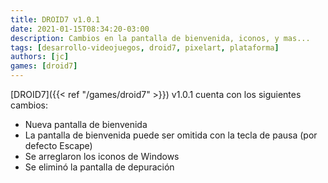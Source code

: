 ```yaml
---
title: DROID7 v1.0.1
date: 2021-01-15T08:34:20-03:00
description: Cambios en la pantalla de bienvenida, iconos, y mas...
tags: [desarrollo-videojuegos, droid7, pixelart, plataforma]
authors: [jc]
games: [droid7]
---
```


[DROID7]({{< ref "/games/droid7" >}}) v1.0.1 cuenta con los siguientes cambios:

-   Nueva pantalla de bienvenida
-   La pantalla de bienvenida puede ser omitida con la tecla de pausa (por defecto Escape)
-   Se arreglaron los iconos de Windows
-   Se eliminó la pantalla de depuración
